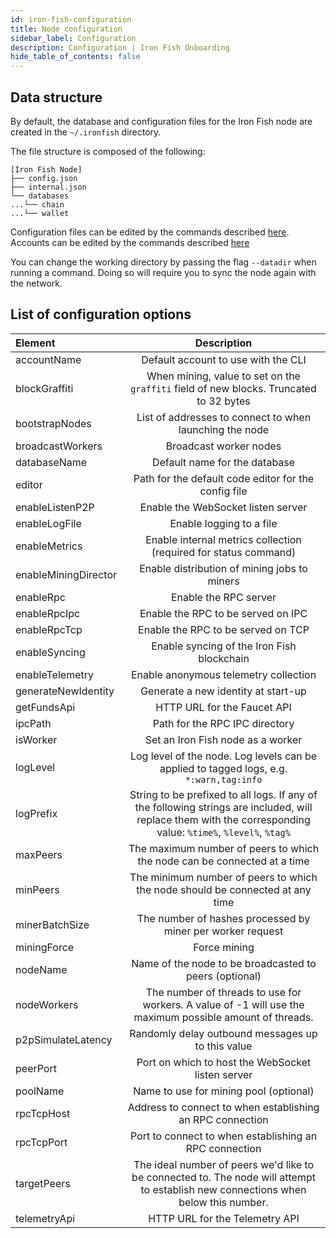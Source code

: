```yaml
---
id: iron-fish-configuration
title: Node configuration
sidebar_label: Configuration
description: Configuration | Iron Fish Onboarding
hide_table_of_contents: false
---
```


## Data structure
By default, the database and configuration files for the Iron Fish node are created in the `~/.ironfish` directory.

The file structure is composed of the following:
```
[Iron Fish Node]
├── config.json
├── internal.json
└── databases
...└── chain
...└── wallet
```

Configuration files can be edited by the commands described [here](cli.md#config).
Accounts can be edited by the commands described [here](cli.md#account--wallet)

You can change the working directory by passing the flag `--datadir` when running a command. Doing so will require you to sync the node again with the network.

## List of configuration options

| Element              | Description |
| :--------            | :-------------------------------------------------------------------------------------: |
| accountName          | Default account to use with the CLI |
| blockGraffiti        | When mining, value to set on the `graffiti` field of new blocks. Truncated to 32 bytes |
| bootstrapNodes       | List of addresses to connect to when launching the node |
| broadcastWorkers     | Broadcast worker nodes |
| databaseName         | Default name for the database |
| editor               | Path for the default code editor for the config file |
| enableListenP2P      | Enable the WebSocket listen server |
| enableLogFile        | Enable logging to a file |
| enableMetrics        | Enable internal metrics collection (required for status command) |
| enableMiningDirector | Enable distribution of mining jobs to miners |
| enableRpc            | Enable the RPC server |
| enableRpcIpc         | Enable the RPC to be served on IPC |
| enableRpcTcp         | Enable the RPC to be served on TCP |
| enableSyncing        | Enable syncing of the Iron Fish blockchain |
| enableTelemetry      | Enable anonymous telemetry collection |
| generateNewIdentity  | Generate a new identity at start-up |
| getFundsApi          | HTTP URL for the Faucet API |
| ipcPath              | Path for the RPC IPC directory |
| isWorker             | Set an Iron Fish node as a worker |
| logLevel             | Log level of the node. Log levels can be applied to tagged logs, e.g. `*:warn,tag:info` |
| logPrefix            | String to be prefixed to all logs. If any of the following strings are included, will replace them with the corresponding value: `%time%`, `%level%`, `%tag%` |
| maxPeers             | The maximum number of peers to which the node can be connected at a time |
| minPeers             | The minimum number of peers to which the node should be connected at any time |
| minerBatchSize       | The number of hashes processed by miner per worker request |
| miningForce          | Force mining |
| nodeName             | Name of the node to be broadcasted to peers (optional) |
| nodeWorkers          | The number of threads to use for workers. A value of -1 will use the maximum possible amount of threads.
| p2pSimulateLatency   | Randomly delay outbound messages up to this value |
| peerPort             | Port on which to host the WebSocket listen server |
| poolName             | Name to use for mining pool (optional) |
| rpcTcpHost           | Address to connect to when establishing an RPC connection |
| rpcTcpPort           | Port to connect to when establishing an RPC connection |
| targetPeers          | The ideal number of peers we'd like to be connected to. The node will attempt to establish new connections when below this number. |
| telemetryApi         | HTTP URL for the Telemetry API |
